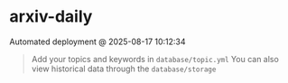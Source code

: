 # arxiv-daily
 Automated deployment @ 2025-08-17 10:12:34
> Add your topics and keywords in `database/topic.yml` 
> You can also view historical data through the `database/storage` 

